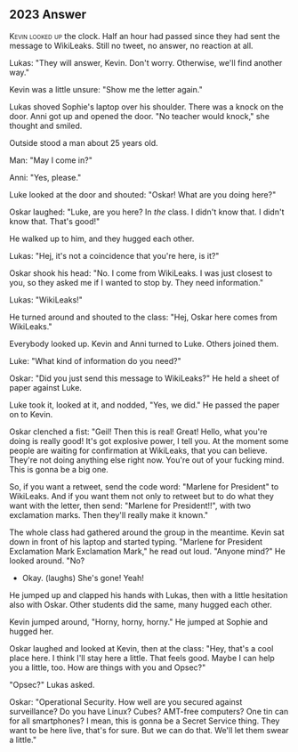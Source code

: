 
## **2023** Answer

<span style="font-variant:small-caps;">Kevin looked up</span> the clock.
Half an hour had passed since they had sent the message to WikiLeaks.
Still no tweet, no answer, no reaction at all.

Lukas: "They will answer, Kevin.
Don't worry.
Otherwise, we'll find another way."

Kevin was a little unsure: "Show me the letter again."

Lukas shoved Sophie's laptop over his shoulder.
There was a knock on the door.
Anni got up and opened the door.
"No teacher would knock," she thought and smiled.

Outside stood a man about 25 years old.

Man: "May I come in?"

Anni: "Yes, please."

Luke looked at the door and shouted: "Oskar!
What are you doing here?"

Oskar laughed: "Luke, are you here?
In _the_ class.
I didn't know that. I didn't know that.
That's good!"

He walked up to him, and they hugged each other.

Lukas: "Hej, it's not a coincidence that you're here, is it?"

Oskar shook his head: "No.
I come from WikiLeaks.
I was just closest to you, so they asked me if I wanted to stop by.
They need information."

Lukas: "WikiLeaks!"

He turned around and shouted to the class: "Hej, Oskar here comes from WikiLeaks."

Everybody looked up.
Kevin and Anni turned to Luke.
Others joined them.

Luke: "What kind of information do you need?"

Oskar: "Did you just send this message to WikiLeaks?" He held a sheet of paper against Luke.

Luke took it, looked at it, and nodded, "Yes, we did." He passed the paper on to Kevin.

Oskar clenched a fist: "Geil!
Then this is real!
Great!
Hello, what you're doing is really good!
It's got explosive power, I tell you.
At the moment some people are waiting for confirmation at WikiLeaks, that you can believe.
They're not doing anything else right now.
You're out of your fucking mind.
This is gonna be a big one.

So, if you want a retweet, send the code word: "Marlene for President" to WikiLeaks.
And if you want them not only to retweet but to do what they want with the letter, then send: "Marlene for President!!", with two exclamation marks.
Then they'll really make it known."

The whole class had gathered around the group in the meantime.
Kevin sat down in front of his laptop and started typing. "Marlene for President Exclamation Mark Exclamation Mark," he read out loud.
"Anyone mind?" He looked around.
"No?
- Okay. (laughs)
She's gone!
Yeah!

He jumped up and clapped his hands with Lukas, then with a little hesitation also with Oskar.
Other students did the same, many hugged each other.

Kevin jumped around, "Horny, horny, horny." He jumped at Sophie and hugged her.

Oskar laughed and looked at Kevin, then at the class: "Hey, that's a cool place here.
I think I'll stay here a little.
That feels good.
Maybe I can help you a little, too.
How are things with you and Opsec?"

"Opsec?" Lukas asked.

Oskar: "Operational Security.
How well are you secured against surveillance?
Do you have Linux?
Cubes?
AMT-free computers?
One tin can for all smartphones?
I mean, this is gonna be a Secret Service thing.
They want to be here live, that's for sure.
But we can do that.
We'll let them swear a little."

